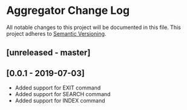 # Aggregator Change Log
All notable changes to this project will be documented in this file.
This project adheres to [Semantic Versioning](http://semver.org/).

## [unreleased - master]

## [0.0.1 - 2019-07-03]
- Added support for EXIT command
- Added support for SEARCH command
- Added support for INDEX command
